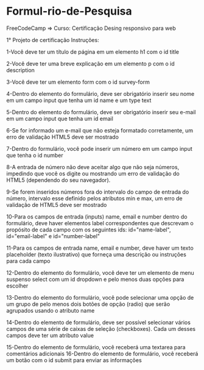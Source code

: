 # Formul-rio-de-Pesquisa
FreeCodeCamp => Curso: Certificação Desing responsivo para web

1° Projeto de certificação
Instruções:

1-Você deve ter um título de página em um elemento h1 com o id title

2-Você deve ter uma breve explicação em um elemento p com o id description

3-Você deve ter um elemento form com o id survey-form

4-Dentro do elemento do formulário, deve ser obrigatório inserir seu nome em um campo input que tenha um id name e um type text

5-Dentro do elemento do formulário, deve ser obrigatório inserir seu e-mail em um campo input que tenha um id email

6-Se for informado um e-mail que não esteja formatado corretamente, um erro de validação HTML5 deve ser mostrado

7-Dentro do formulário, você pode inserir um número em um campo input que tenha o id number

8-A entrada de número não deve aceitar algo que não seja números, impedindo que você os digite ou mostrando um erro de validação do HTML5 (dependendo do seu navegador).

9-Se forem inseridos números fora do intervalo do campo de entrada do número, intervalo esse definido pelos atributos min e max, um erro de validação de HTML5 deve ser mostrado

10-Para os campos de entrada (inputs) name, email e number dentro do formulário, deve haver elementos label correspondentes que descrevam o propósito de cada campo com os seguintes ids: id="name-label", id="email-label" e id="number-label"

11-Para os campos de entrada name, email e number, deve haver um texto placeholder (texto ilustrativo) que forneça uma descrição ou instruções para cada campo

12-Dentro do elemento do formulário, você deve ter um elemento de menu suspenso select com um id dropdown e pelo menos duas opções para escolher

13-Dentro do elemento do formulário, você pode selecionar uma opção de um grupo de pelo menos dois botões de opção (radio) que serão agrupados usando o atributo name

14-Dentro do elemento de formulário, deve ser possível selecionar vários campos de uma série de caixas de seleção (checkboxes). Cada um desses campos deve ter um atributo value

15-Dentro do elemento de formulário, você receberá uma textarea para comentários adicionais
16-Dentro do elemento de formulário, você receberá um botão com o id submit para enviar as informações
